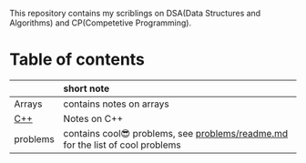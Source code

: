 This repository contains my scriblings on DSA(Data Structures and Algorithms) and CP(Competetive Programming).  

# Table of contents
|  | short note |
|:--|:---|
| Arrays | contains notes on arrays |
| [C++](C++) | Notes on C++ |
| problems | contains cool😎 problems, see [problems/readme.md](problems/readme.md) for the list of cool problems |




